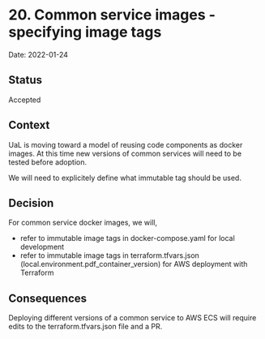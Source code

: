 # 20. Common service images - specifying image tags

Date: 2022-01-24

## Status

Accepted

## Context

UaL is moving toward a model of reusing code components as docker images. At this time new versions of common services will need to be tested before adoption.

We will need to explicitely define what immutable tag should be used.

## Decision

For common service docker images, we will,
- refer to immutable image tags in docker-compose.yaml for local development
- refer to immutable image tags in terraform.tfvars.json (local.environment.pdf_container_version) for AWS deployment with Terraform

## Consequences

Deploying different versions of a common service to AWS ECS will require edits to the terraform.tfvars.json file and a PR.
